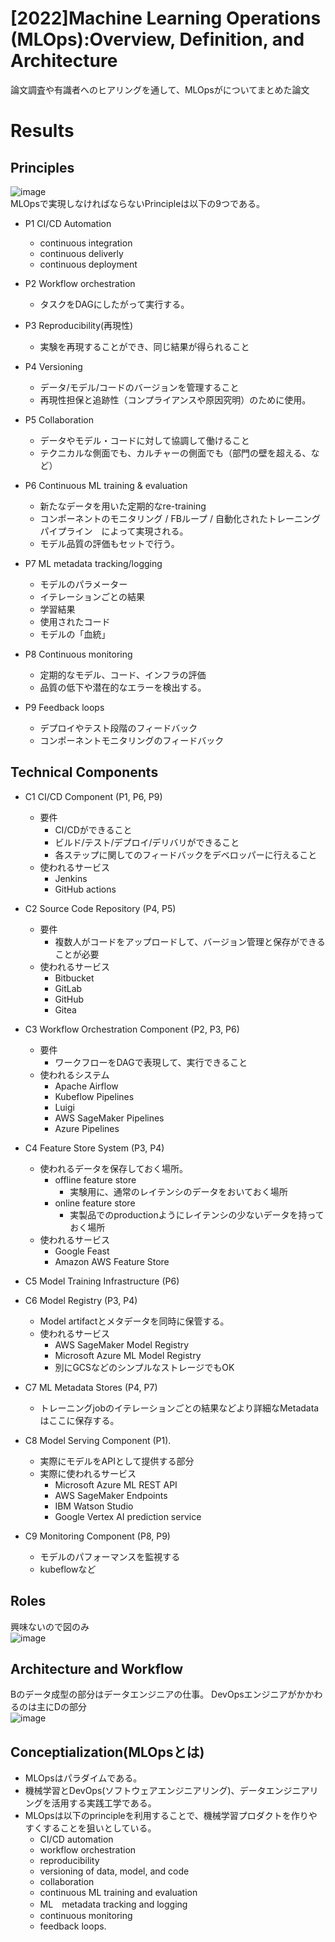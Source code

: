 # [2022]Machine Learning Operations (MLOps):Overview, Definition, and Architecture  
論文調査や有識者へのヒアリングを通して、MLOpsがについてまとめた論文
# Results  
## Principles  
![image](https://user-images.githubusercontent.com/54636129/203879535-19793766-8c2e-42a2-bc9a-44cf173d5dfe.png)  
MLOpsで実現しなければならないPrincipleは以下の9つである。  
- P1 CI/CD Automation  
  - continuous integration
  - continuous deliverly
  - continuous deployment
- P2 Workflow orchestration  
  - タスクをDAGにしたがって実行する。
- P3 Reproducibility(再現性)  
  - 実験を再現することができ、同じ結果が得られること
- P4 Versioning  
  - データ/モデル/コードのバージョンを管理すること
  - 再現性担保と追跡性（コンプライアンスや原因究明）のために使用。
- P5 Collaboration  
  - データやモデル・コードに対して協調して働けること
  - テクニカルな側面でも、カルチャーの側面でも（部門の壁を超える、など）
- P6 Continuous ML training & evaluation  
   -  新たなデータを用いた定期的なre-training
   -  コンポーネントのモニタリング / FBループ / 自動化されたトレーニングパイプライン　によって実現される。
   -  モデル品質の評価もセットで行う。

- P7 ML metadata tracking/logging  
  - モデルのパラメーター  
  - イテレーションごとの結果
  - 学習結果
  - 使用されたコード  
  - モデルの「血統」

- P8 Continuous monitoring  
  - 定期的なモデル、コード、インフラの評価
  - 品質の低下や潜在的なエラーを検出する。  

- P9 Feedback loops  
  - デプロイやテスト段階のフィードバック
  - コンポーネントモニタリングのフィードバック

## Technical Components  
- C1 CI/CD Component (P1, P6, P9)
  - 要件  
    - CI/CDができること
    - ビルド/テスト/デプロイ/デリバリができること
    - 各ステップに関してのフィードバックをデベロッパーに行えること
  - 使われるサービス
    - Jenkins  
    - GitHub actions  

- C2 Source Code Repository (P4, P5)  
  - 要件
    - 複数人がコードをアップロードして、バージョン管理と保存ができることが必要  
  - 使われるサービス  
    - Bitbucket  
    - GitLab
    - GitHub
    - Gitea
- C3 Workflow Orchestration Component (P2, P3, P6)  
  - 要件  
    - ワークフローをDAGで表現して、実行できること
  - 使われるシステム
    - Apache Airflow
    - Kubeflow Pipelines  
    - Luigi
    -  AWS SageMaker Pipelines
    -  Azure Pipelines
- C4 Feature Store System (P3, P4)
  - 使われるデータを保存しておく場所。
    - offline feature store  
      - 実験用に、通常のレイテンシのデータをおいておく場所
    - online feature store
      - 実製品でのproductionようにレイテンシの少ないデータを持っておく場所
  - 使われるサービス  
    - Google Feast  
    - Amazon AWS Feature Store  
     
- C5 Model Training Infrastructure (P6)  
- C6 Model Registry (P3, P4)
  - Model artifactとメタデータを同時に保管する。
  - 使われるサービス
    - AWS SageMaker Model Registry
    - Microsoft Azure ML Model Registry
    - 別にGCSなどのシンプルなストレージでもOK
- C7 ML Metadata Stores (P4, P7)  
    - トレーニングjobのイテレーションごとの結果などより詳細なMetadataはここに保存する。  
- C8 Model Serving Component (P1).  
  - 実際にモデルをAPIとして提供する部分  
  - 実際に使われるサービス
    - Microsoft Azure ML REST API
    - AWS SageMaker Endpoints
    - IBM Watson Studio
    -  Google Vertex AI prediction service 

- C9 Monitoring Component (P8, P9)  
  - モデルのパフォーマンスを監視する  
  - kubeflowなど


## Roles  
興味ないので図のみ  
![image](https://user-images.githubusercontent.com/54636129/203884542-bd860893-1cd2-4de7-9062-7c9ce2b6d4c1.png)  

## Architecture and Workflow  
Bのデータ成型の部分はデータエンジニアの仕事。
DevOpsエンジニアがかかわるのは主にDの部分     
![image](https://user-images.githubusercontent.com/54636129/203884894-994eb9cd-ee48-4375-9743-ade3523dfa28.png)  

## Conceptialization(MLOpsとは)  
- MLOpsはパラダイムである。
- 機械学習とDevOps(ソフトウェアエンジニアリング)、データエンジニアリングを活用する実践工学である。
- MLOpsは以下のprincipleを利用することで、機械学習プロダクトを作りやすくすることを狙いとしている。
  - CI/CD automation
  - workflow orchestration
  - reproducibility 
  - versioning of data, model, and code
  - collaboration
  - continuous ML training and evaluation
  - ML　metadata tracking and logging
  - continuous monitoring
  - feedback loops.

